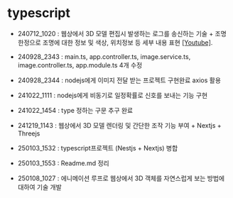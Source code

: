 # typescript

- 240712_1020 : 웹상에서 3D 모델 편집시 발생하는 로그를 송신하는 기술 + 조명한정으로 조명에 대한 정보 및 색상, 위치정보 등 세부 내용 표현 [[Youtube]](https://www.youtube.com/watch?v=VWLwoarq4O8&t=54s).

- 240928_2343 : main.ts, app.controller.ts, image.service.ts, image.controller.ts, app.module.ts 4개 수정

- 240928_2344 : nodejs에게 이미지 전달 받는 프로젝트 구현완료 axios 활용

- 241022_1111 : nodejs에게 비동기로 일정확률로 신호를 보내는 기능 구현

- 241022_1454 : type 정하는 구문 추구 완료

- 241219_1143 : 웹상에서 3D 모델 렌더링 및 간단한 조작 기능 부여 + Nextjs + Threejs

- 250103_1532 : typescript프로젝트 (Nestjs + Nextjs) 병합

- 250103_1553 : Readme.md 정리

- 250108_1027 : 에니메이션 루프로 웹상에서 3D 객체를 자연스럽게 보는 방법에 대하여 기술 개발